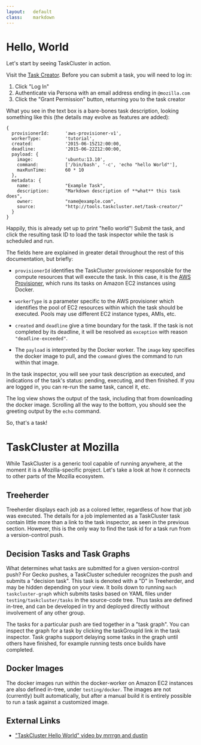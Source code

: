 ```yaml
---
layout:   default
class:    markdown
---
```


Hello, World
============

Let's start by seeing TaskCluster in action.

Visit the [Task Creator](https://tools.taskcluster.net/task-creator).
Before you can submit a task, you will need to log in:

 1. Click "Log In"
 1. Authenticate via Persona with an email address ending in `@mozilla.com`
 1. Click the "Grant Permission" button, returning you to the task creator

What you see in the text box is a bare-bones task description, looking something like this (the details may evolve as features are added):

    { 
      provisionerId:      'aws-provisioner-v1',
      workerType:         'tutorial',
      created:            '2015-06-15Z12:00:00,
      deadline:           '2015-06-22Z12:00:00,
      payload: {
        image:            'ubuntu:13.10',
        command:          ['/bin/bash', '-c', 'echo "hello World"'],
        maxRunTime:       60 * 10
      },  
      metadata: {
        name:             "Example Task",
        description:      "Markdown description of **what** this task does",
        owner:            "name@example.com",
        source:           "http://tools.taskcluster.net/task-creator/"
      }
    }

Happily, this is already set up to print "hello world"!
Submit the task, and click the resulting task ID to load the task inspector while the task is scheduled and run.

The fields here are explained in greater detail throughout the rest of this documentation, but briefly:

 * `provisionerId` identifies the TaskCluster provisioner responsible for the compute resources that will execute the task.
   In this case, it is the [AWS Provisioner](/services/aws-provisioner/), which runs its tasks on Amazon EC2 instances using Docker.
 * `workerType` is a parameter specific to the AWS provisioner which identifies the pool of EC2 resources within which the task should be executed.
   Pools may use different EC2 instance types, AMIs, etc.

 * `created` and `deadline` give a time boundary for the task.
   If the task is not completed by its deadline, it will be resolved as `exception` with reason `"deadline-exceeded"`.

 * The `payload` is interpreted by the Docker worker.
   The `image` key specifies the docker image to pull, and the `command` gives the command to run within that image.

In the task inspector, you will see your task description as executed, and indications of the task's status: pending, executing, and then finished.
If you are logged in, you can re-run the same task, cancel it, etc.

The log view shows the output of the task, including that from downloading the docker image.
Scrolling all the way to the bottom, you should see the greeting output by the `echo` command.

So, that's a task!

TaskCluster at Mozilla
======================

While TaskCluster is a generic tool capable of running anywhere, at the moment it is a Mozilla-specific project.
Let's take a look at how it connects to other parts of the Mozilla ecosystem.

Treeherder
----------

Treeherder displays each job as a colored letter, regardless of how that job was executed.
The details for a job implemented as a TaskCluster task contain little more than a link to the task inspector, as seen in the previous section.
However, this is the only way to find the task id for a task run from a version-control push.

Decision Tasks and Task Graphs
------------------------------

What determines what tasks are submitted for a given version-control push?
For Gecko pushes, a TaskCluster scheduler recognizes the push and submits a "decision task".
This task is denoted with a "D" in Treeherder, and may be hidden depending on your view.
It boils down to running `mach taskcluster-graph` which submits tasks based on YAML files under `testing/taskcluster/tasks` in the source-code tree.
Thus tasks are defined in-tree, and can be developed in try and deployed directly without involvement of any other group.

The tasks for a particular push are tied together in a "task graph".
You can inspect the graph for a task by clicking the taskGroupId link in the task inspector.
Task graphs support delaying some tasks in the graph until others have finished, for example running tests once builds have completed.

Docker Images
-------------

The docker images run within the docker-worker on Amazon EC2 instances are also defined in-tree, under `testing/docker`.
The images are not (currently) built automatically, but after a manual build it is entirely possible to run a task against a customized image.

External Links
--------------
 * ["TaskCluster Hello World" video by mrrrgn and dustin](https://vreplay.mozilla.com/replay/showRecordingExternal.html?key=7AvN2iczQYcI3lY)
